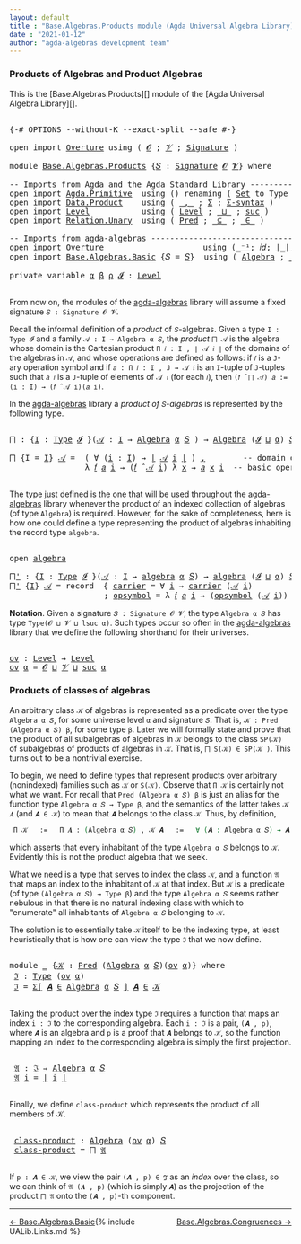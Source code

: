 ```yaml
---
layout: default
title : "Base.Algebras.Products module (Agda Universal Algebra Library)"
date : "2021-01-12"
author: "agda-algebras development team"
---
```


### <a id="products-of-algebras-and-product-algebras">Products of Algebras and Product Algebras</a>

This is the [Base.Algebras.Products][] module of the [Agda Universal Algebra Library][].

<pre class="Agda">

<a id="365" class="Symbol">{-#</a> <a id="369" class="Keyword">OPTIONS</a> <a id="377" class="Pragma">--without-K</a> <a id="389" class="Pragma">--exact-split</a> <a id="403" class="Pragma">--safe</a> <a id="410" class="Symbol">#-}</a>

<a id="415" class="Keyword">open</a> <a id="420" class="Keyword">import</a> <a id="427" href="Overture.html" class="Module">Overture</a> <a id="436" class="Keyword">using</a> <a id="442" class="Symbol">(</a> <a id="444" href="Overture.Signatures.html#520" class="Generalizable">𝓞</a> <a id="446" class="Symbol">;</a> <a id="448" href="Overture.Signatures.html#522" class="Generalizable">𝓥</a> <a id="450" class="Symbol">;</a> <a id="452" href="Overture.Signatures.html#3171" class="Function">Signature</a> <a id="462" class="Symbol">)</a>

<a id="465" class="Keyword">module</a> <a id="472" href="Base.Algebras.Products.html" class="Module">Base.Algebras.Products</a> <a id="495" class="Symbol">{</a><a id="496" href="Base.Algebras.Products.html#496" class="Bound">𝑆</a> <a id="498" class="Symbol">:</a> <a id="500" href="Overture.Signatures.html#3171" class="Function">Signature</a> <a id="510" href="Overture.Signatures.html#520" class="Generalizable">𝓞</a> <a id="512" href="Overture.Signatures.html#522" class="Generalizable">𝓥</a><a id="513" class="Symbol">}</a> <a id="515" class="Keyword">where</a>

<a id="522" class="Comment">-- Imports from Agda and the Agda Standard Library ------------------------------</a>
<a id="604" class="Keyword">open</a> <a id="609" class="Keyword">import</a> <a id="616" href="Agda.Primitive.html" class="Module">Agda.Primitive</a>  <a id="632" class="Keyword">using</a> <a id="638" class="Symbol">()</a> <a id="641" class="Keyword">renaming</a> <a id="650" class="Symbol">(</a> <a id="652" href="Agda.Primitive.html#326" class="Primitive">Set</a> <a id="656" class="Symbol">to</a> <a id="659" class="Primitive">Type</a> <a id="664" class="Symbol">)</a>
<a id="666" class="Keyword">open</a> <a id="671" class="Keyword">import</a> <a id="678" href="Data.Product.html" class="Module">Data.Product</a>    <a id="694" class="Keyword">using</a> <a id="700" class="Symbol">(</a> <a id="702" href="Agda.Builtin.Sigma.html#236" class="InductiveConstructor Operator">_,_</a> <a id="706" class="Symbol">;</a> <a id="708" href="Agda.Builtin.Sigma.html#166" class="Record">Σ</a> <a id="710" class="Symbol">;</a> <a id="712" href="Data.Product.html#916" class="Function">Σ-syntax</a> <a id="721" class="Symbol">)</a>
<a id="723" class="Keyword">open</a> <a id="728" class="Keyword">import</a> <a id="735" href="Level.html" class="Module">Level</a>           <a id="751" class="Keyword">using</a> <a id="757" class="Symbol">(</a> <a id="759" href="Agda.Primitive.html#597" class="Postulate">Level</a> <a id="765" class="Symbol">;</a> <a id="767" href="Agda.Primitive.html#810" class="Primitive Operator">_⊔_</a> <a id="771" class="Symbol">;</a> <a id="773" href="Agda.Primitive.html#780" class="Primitive">suc</a> <a id="777" class="Symbol">)</a>
<a id="779" class="Keyword">open</a> <a id="784" class="Keyword">import</a> <a id="791" href="Relation.Unary.html" class="Module">Relation.Unary</a>  <a id="807" class="Keyword">using</a> <a id="813" class="Symbol">(</a> <a id="815" href="Relation.Unary.html#1101" class="Function">Pred</a> <a id="820" class="Symbol">;</a> <a id="822" href="Relation.Unary.html#1742" class="Function Operator">_⊆_</a> <a id="826" class="Symbol">;</a> <a id="828" href="Relation.Unary.html#1523" class="Function Operator">_∈_</a> <a id="832" class="Symbol">)</a>

<a id="835" class="Comment">-- Imports from agda-algebras ---------------------------------------------------</a>
<a id="917" class="Keyword">open</a> <a id="922" class="Keyword">import</a> <a id="929" href="Overture.html" class="Module">Overture</a>                     <a id="958" class="Keyword">using</a> <a id="964" class="Symbol">(</a><a id="965" href="Overture.Basic.html#4897" class="Function Operator">_⁻¹</a><a id="968" class="Symbol">;</a> <a id="970" href="Overture.Basic.html#5296" class="Function">𝑖𝑑</a><a id="972" class="Symbol">;</a> <a id="974" href="Overture.Basic.html#4303" class="Function Operator">∣_∣</a><a id="977" class="Symbol">;</a> <a id="979" href="Overture.Basic.html#4341" class="Function Operator">∥_∥</a><a id="982" class="Symbol">)</a>
<a id="984" class="Keyword">open</a> <a id="989" class="Keyword">import</a> <a id="996" href="Base.Algebras.Basic.html" class="Module">Base.Algebras.Basic</a> <a id="1016" class="Symbol">{</a><a id="1017" class="Argument">𝑆</a> <a id="1019" class="Symbol">=</a> <a id="1021" href="Base.Algebras.Products.html#496" class="Bound">𝑆</a><a id="1022" class="Symbol">}</a>  <a id="1025" class="Keyword">using</a> <a id="1031" class="Symbol">(</a> <a id="1033" href="Base.Algebras.Basic.html#3051" class="Function">Algebra</a> <a id="1041" class="Symbol">;</a> <a id="1043" href="Base.Algebras.Basic.html#6152" class="Function Operator">_̂_</a> <a id="1047" class="Symbol">;</a> <a id="1049" href="Base.Algebras.Basic.html#5089" class="Record">algebra</a> <a id="1057" class="Symbol">)</a>

<a id="1060" class="Keyword">private</a> <a id="1068" class="Keyword">variable</a> <a id="1077" href="Base.Algebras.Products.html#1077" class="Generalizable">α</a> <a id="1079" href="Base.Algebras.Products.html#1079" class="Generalizable">β</a> <a id="1081" href="Base.Algebras.Products.html#1081" class="Generalizable">ρ</a> <a id="1083" href="Base.Algebras.Products.html#1083" class="Generalizable">𝓘</a> <a id="1085" class="Symbol">:</a> <a id="1087" href="Agda.Primitive.html#597" class="Postulate">Level</a>

</pre>

From now on, the modules of the
[agda-algebras](https://github.com/ualib/agda-algebras) library will assume a
fixed signature `𝑆 : Signature 𝓞 𝓥`.

Recall the informal definition of a *product* of `𝑆`-algebras. Given a type `I :
Type 𝓘` and a family `𝒜 : I → Algebra α 𝑆`, the *product* `⨅ 𝒜` is the algebra
whose domain is the Cartesian product `Π 𝑖 ꞉ I , ∣ 𝒜 𝑖 ∣` of the domains of the
algebras in `𝒜`, and whose operations are defined as follows: if `𝑓` is a `J`-ary
operation symbol and if `𝑎 : Π 𝑖 ꞉ I , J → 𝒜 𝑖` is an `I`-tuple of `J`-tuples such
that `𝑎 𝑖` is a `J`-tuple of elements of `𝒜 𝑖` (for each `𝑖`), then `(𝑓 ̂ ⨅ 𝒜) 𝑎 :=
(i : I) → (𝑓 ̂ 𝒜 i)(𝑎 i)`.

In the [agda-algebras](https://github.com/ualib/agda-algebras) library a *product
of* `𝑆`-*algebras* is represented by the following type.

<pre class="Agda">

<a id="⨅"></a><a id="1925" href="Base.Algebras.Products.html#1925" class="Function">⨅</a> <a id="1927" class="Symbol">:</a> <a id="1929" class="Symbol">{</a><a id="1930" href="Base.Algebras.Products.html#1930" class="Bound">I</a> <a id="1932" class="Symbol">:</a> <a id="1934" href="Base.Algebras.Products.html#659" class="Primitive">Type</a> <a id="1939" href="Base.Algebras.Products.html#1083" class="Generalizable">𝓘</a> <a id="1941" class="Symbol">}(</a><a id="1943" href="Base.Algebras.Products.html#1943" class="Bound">𝒜</a> <a id="1945" class="Symbol">:</a> <a id="1947" href="Base.Algebras.Products.html#1930" class="Bound">I</a> <a id="1949" class="Symbol">→</a> <a id="1951" href="Base.Algebras.Basic.html#3051" class="Function">Algebra</a> <a id="1959" href="Base.Algebras.Products.html#1077" class="Generalizable">α</a> <a id="1961" href="Base.Algebras.Products.html#496" class="Bound">𝑆</a> <a id="1963" class="Symbol">)</a> <a id="1965" class="Symbol">→</a> <a id="1967" href="Base.Algebras.Basic.html#3051" class="Function">Algebra</a> <a id="1975" class="Symbol">(</a><a id="1976" href="Base.Algebras.Products.html#1083" class="Generalizable">𝓘</a> <a id="1978" href="Agda.Primitive.html#810" class="Primitive Operator">⊔</a> <a id="1980" href="Base.Algebras.Products.html#1077" class="Generalizable">α</a><a id="1981" class="Symbol">)</a> <a id="1983" href="Base.Algebras.Products.html#496" class="Bound">𝑆</a>

<a id="1986" href="Base.Algebras.Products.html#1925" class="Function">⨅</a> <a id="1988" class="Symbol">{</a><a id="1989" class="Argument">I</a> <a id="1991" class="Symbol">=</a> <a id="1993" href="Base.Algebras.Products.html#1993" class="Bound">I</a><a id="1994" class="Symbol">}</a> <a id="1996" href="Base.Algebras.Products.html#1996" class="Bound">𝒜</a> <a id="1998" class="Symbol">=</a>  <a id="2001" class="Symbol">(</a> <a id="2003" class="Symbol">∀</a> <a id="2005" class="Symbol">(</a><a id="2006" href="Base.Algebras.Products.html#2006" class="Bound">i</a> <a id="2008" class="Symbol">:</a> <a id="2010" href="Base.Algebras.Products.html#1993" class="Bound">I</a><a id="2011" class="Symbol">)</a> <a id="2013" class="Symbol">→</a> <a id="2015" href="Overture.Basic.html#4303" class="Function Operator">∣</a> <a id="2017" href="Base.Algebras.Products.html#1996" class="Bound">𝒜</a> <a id="2019" href="Base.Algebras.Products.html#2006" class="Bound">i</a> <a id="2021" href="Overture.Basic.html#4303" class="Function Operator">∣</a> <a id="2023" class="Symbol">)</a> <a id="2025" href="Agda.Builtin.Sigma.html#236" class="InductiveConstructor Operator">,</a>        <a id="2034" class="Comment">-- domain of the product algebra</a>
                <a id="2083" class="Symbol">λ</a> <a id="2085" href="Base.Algebras.Products.html#2085" class="Bound">𝑓</a> <a id="2087" href="Base.Algebras.Products.html#2087" class="Bound">𝑎</a> <a id="2089" href="Base.Algebras.Products.html#2089" class="Bound">i</a> <a id="2091" class="Symbol">→</a> <a id="2093" class="Symbol">(</a><a id="2094" href="Base.Algebras.Products.html#2085" class="Bound">𝑓</a> <a id="2096" href="Base.Algebras.Basic.html#6152" class="Function Operator">̂</a> <a id="2098" href="Base.Algebras.Products.html#1996" class="Bound">𝒜</a> <a id="2100" href="Base.Algebras.Products.html#2089" class="Bound">i</a><a id="2101" class="Symbol">)</a> <a id="2103" class="Symbol">λ</a> <a id="2105" href="Base.Algebras.Products.html#2105" class="Bound">x</a> <a id="2107" class="Symbol">→</a> <a id="2109" href="Base.Algebras.Products.html#2087" class="Bound">𝑎</a> <a id="2111" href="Base.Algebras.Products.html#2105" class="Bound">x</a> <a id="2113" href="Base.Algebras.Products.html#2089" class="Bound">i</a>  <a id="2116" class="Comment">-- basic operations of the product algebra</a>

</pre>

The type just defined is the one that will be used throughout the
[agda-algebras](https://github.com/ualib/agda-algebras) library whenever the
product of an indexed collection of algebras (of type `Algebra`) is required.
However, for the sake of completeness, here is how one could define a type
representing the product of algebras inhabiting the record type `algebra`. 

<pre class="Agda">

<a id="2559" class="Keyword">open</a> <a id="2564" href="Base.Algebras.Basic.html#5089" class="Module">algebra</a>

<a id="⨅&#39;"></a><a id="2573" href="Base.Algebras.Products.html#2573" class="Function">⨅&#39;</a> <a id="2576" class="Symbol">:</a> <a id="2578" class="Symbol">{</a><a id="2579" href="Base.Algebras.Products.html#2579" class="Bound">I</a> <a id="2581" class="Symbol">:</a> <a id="2583" href="Base.Algebras.Products.html#659" class="Primitive">Type</a> <a id="2588" href="Base.Algebras.Products.html#1083" class="Generalizable">𝓘</a> <a id="2590" class="Symbol">}(</a><a id="2592" href="Base.Algebras.Products.html#2592" class="Bound">𝒜</a> <a id="2594" class="Symbol">:</a> <a id="2596" href="Base.Algebras.Products.html#2579" class="Bound">I</a> <a id="2598" class="Symbol">→</a> <a id="2600" href="Base.Algebras.Basic.html#5089" class="Record">algebra</a> <a id="2608" href="Base.Algebras.Products.html#1077" class="Generalizable">α</a> <a id="2610" href="Base.Algebras.Products.html#496" class="Bound">𝑆</a><a id="2611" class="Symbol">)</a> <a id="2613" class="Symbol">→</a> <a id="2615" href="Base.Algebras.Basic.html#5089" class="Record">algebra</a> <a id="2623" class="Symbol">(</a><a id="2624" href="Base.Algebras.Products.html#1083" class="Generalizable">𝓘</a> <a id="2626" href="Agda.Primitive.html#810" class="Primitive Operator">⊔</a> <a id="2628" href="Base.Algebras.Products.html#1077" class="Generalizable">α</a><a id="2629" class="Symbol">)</a> <a id="2631" href="Base.Algebras.Products.html#496" class="Bound">𝑆</a>
<a id="2633" href="Base.Algebras.Products.html#2573" class="Function">⨅&#39;</a> <a id="2636" class="Symbol">{</a><a id="2637" href="Base.Algebras.Products.html#2637" class="Bound">I</a><a id="2638" class="Symbol">}</a> <a id="2640" href="Base.Algebras.Products.html#2640" class="Bound">𝒜</a> <a id="2642" class="Symbol">=</a> <a id="2644" class="Keyword">record</a>  <a id="2652" class="Symbol">{</a> <a id="2654" href="Base.Algebras.Basic.html#5186" class="Field">carrier</a> <a id="2662" class="Symbol">=</a> <a id="2664" class="Symbol">∀</a> <a id="2666" href="Base.Algebras.Products.html#2666" class="Bound">i</a> <a id="2668" class="Symbol">→</a> <a id="2670" href="Base.Algebras.Basic.html#5186" class="Field">carrier</a> <a id="2678" class="Symbol">(</a><a id="2679" href="Base.Algebras.Products.html#2640" class="Bound">𝒜</a> <a id="2681" href="Base.Algebras.Products.html#2666" class="Bound">i</a><a id="2682" class="Symbol">)</a>                         <a id="2708" class="Comment">-- domain</a>
                    <a id="2738" class="Symbol">;</a> <a id="2740" href="Base.Algebras.Basic.html#5205" class="Field">opsymbol</a> <a id="2749" class="Symbol">=</a> <a id="2751" class="Symbol">λ</a> <a id="2753" href="Base.Algebras.Products.html#2753" class="Bound">𝑓</a> <a id="2755" href="Base.Algebras.Products.html#2755" class="Bound">𝑎</a> <a id="2757" href="Base.Algebras.Products.html#2757" class="Bound">i</a> <a id="2759" class="Symbol">→</a> <a id="2761" class="Symbol">(</a><a id="2762" href="Base.Algebras.Basic.html#5205" class="Field">opsymbol</a> <a id="2771" class="Symbol">(</a><a id="2772" href="Base.Algebras.Products.html#2640" class="Bound">𝒜</a> <a id="2774" href="Base.Algebras.Products.html#2757" class="Bound">i</a><a id="2775" class="Symbol">))</a> <a id="2778" href="Base.Algebras.Products.html#2753" class="Bound">𝑓</a> <a id="2780" class="Symbol">λ</a> <a id="2782" href="Base.Algebras.Products.html#2782" class="Bound">x</a> <a id="2784" class="Symbol">→</a> <a id="2786" href="Base.Algebras.Products.html#2755" class="Bound">𝑎</a> <a id="2788" href="Base.Algebras.Products.html#2782" class="Bound">x</a> <a id="2790" href="Base.Algebras.Products.html#2757" class="Bound">i</a> <a id="2792" class="Symbol">}</a>  <a id="2795" class="Comment">-- basic operations</a>
</pre>

**Notation**. Given a signature `𝑆 : Signature 𝓞 𝓥`, the type `Algebra α 𝑆` has
type `Type(𝓞 ⊔ 𝓥 ⊔ lsuc α)`.  Such types occur so often in the
[agda-algebras](https://github.com/ualib/agda-algebras) library that we define
the following shorthand for their universes.

<pre class="Agda">

<a id="ov"></a><a id="3109" href="Base.Algebras.Products.html#3109" class="Function">ov</a> <a id="3112" class="Symbol">:</a> <a id="3114" href="Agda.Primitive.html#597" class="Postulate">Level</a> <a id="3120" class="Symbol">→</a> <a id="3122" href="Agda.Primitive.html#597" class="Postulate">Level</a>
<a id="3128" href="Base.Algebras.Products.html#3109" class="Function">ov</a> <a id="3131" href="Base.Algebras.Products.html#3131" class="Bound">α</a> <a id="3133" class="Symbol">=</a> <a id="3135" href="Base.Algebras.Products.html#510" class="Bound">𝓞</a> <a id="3137" href="Agda.Primitive.html#810" class="Primitive Operator">⊔</a> <a id="3139" href="Base.Algebras.Products.html#512" class="Bound">𝓥</a> <a id="3141" href="Agda.Primitive.html#810" class="Primitive Operator">⊔</a> <a id="3143" href="Agda.Primitive.html#780" class="Primitive">suc</a> <a id="3147" href="Base.Algebras.Products.html#3131" class="Bound">α</a>
</pre>


### <a id="products-of-classes-of-algebras">Products of classes of algebras</a>

An arbitrary class `𝒦` of algebras is represented as a predicate over the type
`Algebra α 𝑆`, for some universe level `α` and signature `𝑆`. That is, `𝒦 : Pred
(Algebra α 𝑆) β`, for some type `β`. Later we will formally state and prove that
the product of all subalgebras of algebras in `𝒦` belongs to the class `SP(𝒦)` of
subalgebras of products of algebras in `𝒦`. That is, `⨅ S(𝒦) ∈ SP(𝒦 )`. This turns
out to be a nontrivial exercise.

To begin, we need to define types that represent products over arbitrary
(nonindexed) families such as `𝒦` or `S(𝒦)`. Observe that `Π 𝒦` is certainly not
what we want.  For recall that `Pred (Algebra α 𝑆) β` is just an alias for the
function type `Algebra α 𝑆 → Type β`, and the semantics of the latter takes `𝒦 𝑨`
(and `𝑨 ∈ 𝒦`) to mean that `𝑨` belongs to the class `𝒦`. Thus, by definition,

```agda
 Π 𝒦   :=   Π 𝑨 ꞉ (Algebra α 𝑆) , 𝒦 𝑨   :=   ∀ (𝑨 : Algebra α 𝑆) → 𝑨 ∈ 𝒦,
```

which asserts that every inhabitant of the type `Algebra α 𝑆` belongs to `𝒦`.
Evidently this is not the product algebra that we seek.

What we need is a type that serves to index the class `𝒦`, and a function `𝔄` that
maps an index to the inhabitant of `𝒦` at that index. But `𝒦` is a predicate (of
type `(Algebra α 𝑆) → Type β`) and the type `Algebra α 𝑆` seems rather nebulous in
that there is no natural indexing class with which to "enumerate" all inhabitants
of `Algebra α 𝑆` belonging to `𝒦`.

The solution is to essentially take `𝒦` itself to be the indexing type, at least
heuristically that is how one can view the type `ℑ` that we now define.

<pre class="Agda">

<a id="4832" class="Keyword">module</a> <a id="4839" href="Base.Algebras.Products.html#4839" class="Module">_</a> <a id="4841" class="Symbol">{</a><a id="4842" href="Base.Algebras.Products.html#4842" class="Bound">𝒦</a> <a id="4844" class="Symbol">:</a> <a id="4846" href="Relation.Unary.html#1101" class="Function">Pred</a> <a id="4851" class="Symbol">(</a><a id="4852" href="Base.Algebras.Basic.html#3051" class="Function">Algebra</a> <a id="4860" href="Base.Algebras.Products.html#1077" class="Generalizable">α</a> <a id="4862" href="Base.Algebras.Products.html#496" class="Bound">𝑆</a><a id="4863" class="Symbol">)(</a><a id="4865" href="Base.Algebras.Products.html#3109" class="Function">ov</a> <a id="4868" href="Base.Algebras.Products.html#1077" class="Generalizable">α</a><a id="4869" class="Symbol">)}</a> <a id="4872" class="Keyword">where</a>
 <a id="4879" href="Base.Algebras.Products.html#4879" class="Function">ℑ</a> <a id="4881" class="Symbol">:</a> <a id="4883" href="Base.Algebras.Products.html#659" class="Primitive">Type</a> <a id="4888" class="Symbol">(</a><a id="4889" href="Base.Algebras.Products.html#3109" class="Function">ov</a> <a id="4892" href="Base.Algebras.Products.html#4860" class="Bound">α</a><a id="4893" class="Symbol">)</a>
 <a id="4896" href="Base.Algebras.Products.html#4879" class="Function">ℑ</a> <a id="4898" class="Symbol">=</a> <a id="4900" href="Data.Product.html#916" class="Function">Σ[</a> <a id="4903" href="Base.Algebras.Products.html#4903" class="Bound">𝑨</a> <a id="4905" href="Data.Product.html#916" class="Function">∈</a> <a id="4907" href="Base.Algebras.Basic.html#3051" class="Function">Algebra</a> <a id="4915" href="Base.Algebras.Products.html#4860" class="Bound">α</a> <a id="4917" href="Base.Algebras.Products.html#496" class="Bound">𝑆</a> <a id="4919" href="Data.Product.html#916" class="Function">]</a> <a id="4921" href="Base.Algebras.Products.html#4903" class="Bound">𝑨</a> <a id="4923" href="Relation.Unary.html#1523" class="Function Operator">∈</a> <a id="4925" href="Base.Algebras.Products.html#4842" class="Bound">𝒦</a>

</pre>

Taking the product over the index type `ℑ` requires a function that maps an index
`i : ℑ` to the corresponding algebra.  Each `i : ℑ` is a pair, `(𝑨 , p)`, where
`𝑨` is an algebra and `p` is a proof that `𝑨` belongs to `𝒦`, so the function
mapping an index to the corresponding algebra is simply the first projection.

<pre class="Agda">

 <a id="5274" href="Base.Algebras.Products.html#5274" class="Function">𝔄</a> <a id="5276" class="Symbol">:</a> <a id="5278" href="Base.Algebras.Products.html#4879" class="Function">ℑ</a> <a id="5280" class="Symbol">→</a> <a id="5282" href="Base.Algebras.Basic.html#3051" class="Function">Algebra</a> <a id="5290" href="Base.Algebras.Products.html#4860" class="Bound">α</a> <a id="5292" href="Base.Algebras.Products.html#496" class="Bound">𝑆</a>
 <a id="5295" href="Base.Algebras.Products.html#5274" class="Function">𝔄</a> <a id="5297" href="Base.Algebras.Products.html#5297" class="Bound">i</a> <a id="5299" class="Symbol">=</a> <a id="5301" href="Overture.Basic.html#4303" class="Function Operator">∣</a> <a id="5303" href="Base.Algebras.Products.html#5297" class="Bound">i</a> <a id="5305" href="Overture.Basic.html#4303" class="Function Operator">∣</a>

</pre>

Finally, we define `class-product` which represents the product of all members of
𝒦.

<pre class="Agda">

 <a id="5421" href="Base.Algebras.Products.html#5421" class="Function">class-product</a> <a id="5435" class="Symbol">:</a> <a id="5437" href="Base.Algebras.Basic.html#3051" class="Function">Algebra</a> <a id="5445" class="Symbol">(</a><a id="5446" href="Base.Algebras.Products.html#3109" class="Function">ov</a> <a id="5449" href="Base.Algebras.Products.html#4860" class="Bound">α</a><a id="5450" class="Symbol">)</a> <a id="5452" href="Base.Algebras.Products.html#496" class="Bound">𝑆</a>
 <a id="5455" href="Base.Algebras.Products.html#5421" class="Function">class-product</a> <a id="5469" class="Symbol">=</a> <a id="5471" href="Base.Algebras.Products.html#1925" class="Function">⨅</a> <a id="5473" href="Base.Algebras.Products.html#5274" class="Function">𝔄</a>

</pre>

If `p : 𝑨 ∈ 𝒦`, we view the pair `(𝑨 , p) ∈ ℑ` as an *index* over the class, so we
can think of `𝔄 (𝑨 , p)` (which is simply `𝑨`) as the projection of the product `⨅
𝔄` onto the `(𝑨 , p)`-th component.

-----------------------

<span style="float:left;">[← Base.Algebras.Basic](Base.Algebras.Basic.html)</span>
<span style="float:right;">[Base.Algebras.Congruences →](Base.Algebras.Congruences.html)</span>

{% include UALib.Links.md %}
